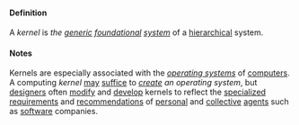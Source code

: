 #### Definition

A *kernel* is *the [generic](https://github.com/gcassel/Modular-Organizing-Terminology/blob/master/terms/generic.md) [foundational](https://github.com/gcassel/Modular-Organizing-Terminology/blob/master/terms/base.md) [system](https://github.com/gcassel/Modular-Organizing-Terminology/blob/master/terms/system.md)* of a [hierarchical](https://github.com/gcassel/Modular-Organizing-Terminology/blob/master/terms/hierarchy.md) system.

#### Notes

Kernels are especially associated with the *[operating systems](https://github.com/gcassel/Modular-Organizing-Terminology/blob/master/terms/operating-system.md)* of [computers](https://github.com/gcassel/Modular-Organizing-Terminology/blob/master/terms/computer.md).   A computing *kernel* [may](https://github.com/gcassel/Modular-Organizing-Terminology/blob/master/terms/may.md) [suffice](https://github.com/gcassel/Modular-Organizing-Terminology/blob/master/terms/suffice.md) to *[create](https://github.com/gcassel/Modular-Organizing-Terminology/blob/master/terms/create.md) an operating system*, but [designers](https://github.com/gcassel/Modular-Organizing-Terminology/blob/master/terms/design.md) often [modify](https://github.com/gcassel/Modular-Organizing-Terminology/blob/master/terms/modify.md) and [develop](https://github.com/gcassel/Modular-Organizing-Terminology/blob/master/terms/develop.md) kernels to reflect the [specialized](https://github.com/gcassel/Modular-Organizing-Terminology/blob/master/terms/specialize.md) [requirements](https://github.com/gcassel/Modular-Organizing-Terminology/blob/master/terms/require.md) and [recommendations](https://github.com/gcassel/Modular-Organizing-Terminology/blob/master/terms/recommend.md) of [personal](https://github.com/gcassel/Modular-Organizing-Terminology/blob/master/terms/personal.md) and [collective](https://github.com/gcassel/Modular-Organizing-Terminology/blob/master/terms/collective.md) [agents](https://github.com/gcassel/Modular-Organizing-Terminology/blob/master/terms/agent.md) such as [software](https://github.com/gcassel/Modular-Organizing-Terminology/blob/master/terms/software.md) companies.  
